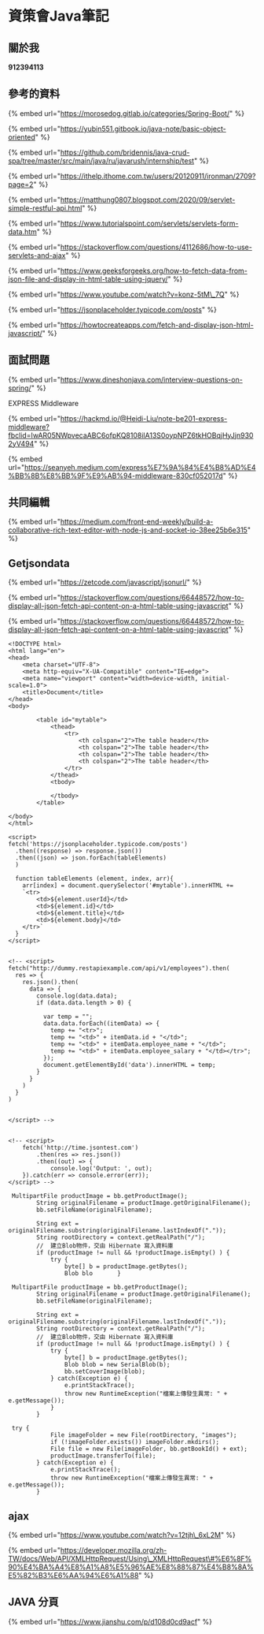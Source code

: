 # 資策會Java筆記

## 關於我

**912394113**



## 參考的資料

{% embed url="https://morosedog.gitlab.io/categories/Spring-Boot/" %}



{% embed url="https://yubin551.gitbook.io/java-note/basic-object-oriented" %}

{% embed url="https://github.com/bridennis/java-crud-spa/tree/master/src/main/java/ru/javarush/internship/test" %}

{% embed url="https://ithelp.ithome.com.tw/users/20120911/ironman/2709?page=2" %}

{% embed url="https://matthung0807.blogspot.com/2020/09/servlet-simple-restful-api.html" %}

{% embed url="https://www.tutorialspoint.com/servlets/servlets-form-data.htm" %}

{% embed url="https://stackoverflow.com/questions/4112686/how-to-use-servlets-and-ajax" %}

{% embed url="https://www.geeksforgeeks.org/how-to-fetch-data-from-json-file-and-display-in-html-table-using-jquery/" %}

{% embed url="https://www.youtube.com/watch?v=konz-5tM\_7Q" %}



{% embed url="https://jsonplaceholder.typicode.com/posts" %}

{% embed url="https://howtocreateapps.com/fetch-and-display-json-html-javascript/" %}

## 面試問題

{% embed url="https://www.dineshonjava.com/interview-questions-on-spring/" %}

EXPRESS Middleware

{% embed url="https://hackmd.io/@Heidi-Liu/note-be201-express-middleware?fbclid=IwAR05NWpvecaABC6ofpKQ8108ilA13S0oypNPZ6tkHOBqjHyJjn9302yV494" %}

{% embed url="https://seanyeh.medium.com/express%E7%9A%84%E4%B8%AD%E4%BB%8B%E8%BB%9F%E9%AB%94-middleware-830cf052017d" %}

## 共同編輯

{% embed url="https://medium.com/front-end-weekly/build-a-collaborative-rich-text-editor-with-node-js-and-socket-io-38ee25b6e315" %}

## Getjsondata

{% embed url="https://zetcode.com/javascript/jsonurl/" %}

{% embed url="https://stackoverflow.com/questions/66448572/how-to-display-all-json-fetch-api-content-on-a-html-table-using-javascript" %}

{% embed url="https://stackoverflow.com/questions/66448572/how-to-display-all-json-fetch-api-content-on-a-html-table-using-javascript" %}

```markup
<!DOCTYPE html>
<html lang="en">
<head>
    <meta charset="UTF-8">
    <meta http-equiv="X-UA-Compatible" content="IE=edge">
    <meta name="viewport" content="width=device-width, initial-scale=1.0">
    <title>Document</title>
</head>
<body>
   
        <table id="mytable">
            <thead>
                <tr>
                    <th colspan="2">The table header</th>
                    <th colspan="2">The table header</th>
                    <th colspan="2">The table header</th>
                    <th colspan="2">The table header</th>
                </tr> 
            </thead>
            <tbody>

            </tbody>
        </table>

</body>
</html>

<script>
fetch('https://jsonplaceholder.typicode.com/posts')
  .then((response) => response.json())
  .then((json) => json.forEach(tableElements)
  )

  function tableElements (element, index, arr){
    arr[index] = document.querySelector('#mytable').innerHTML +=
    `<tr>
        <td>${element.userId}</td>
        <td>${element.id}</td>
        <td>${element.title}</td>
        <td>${element.body}</td>
    </tr>`
  }
</script>


<!-- <script>
fetch("http://dummy.restapiexample.com/api/v1/employees").then(
  res => {
    res.json().then(
      data => {
        console.log(data.data);
        if (data.data.length > 0) {

          var temp = "";
          data.data.forEach((itemData) => {
            temp += "<tr>";
            temp += "<td>" + itemData.id + "</td>";
            temp += "<td>" + itemData.employee_name + "</td>";
            temp += "<td>" + itemData.employee_salary + "</td></tr>";
          });
          document.getElementById('data').innerHTML = temp;
        }
      }
    )
  }
)


</script> -->


<!-- <script>
    fetch('http://time.jsontest.com')
        .then(res => res.json())
        .then((out) => {
            console.log('Output: ', out);
    }).catch(err => console.error(err));
</script> -->
```

```markup
 MultipartFile productImage = bb.getProductImage();        String originalFilename = productImage.getOriginalFilename();        bb.setFileName(originalFilename);                String ext = originalFilename.substring(originalFilename.lastIndexOf("."));        String rootDirectory = context.getRealPath("/");        //  建立Blob物件，交由 Hibernate 寫入資料庫        if (productImage != null && !productImage.isEmpty() ) {            try {                byte[] b = productImage.getBytes();                Blob blo       }
```

```markup
 MultipartFile productImage = bb.getProductImage();        String originalFilename = productImage.getOriginalFilename();        bb.setFileName(originalFilename);                String ext = originalFilename.substring(originalFilename.lastIndexOf("."));        String rootDirectory = context.getRealPath("/");        //  建立Blob物件，交由 Hibernate 寫入資料庫        if (productImage != null && !productImage.isEmpty() ) {            try {                byte[] b = productImage.getBytes();                Blob blob = new SerialBlob(b);                bb.setCoverImage(blob);            } catch(Exception e) {                e.printStackTrace();                throw new RuntimeException("檔案上傳發生異常: " + e.getMessage());            }        }
```

```markup
 try {            File imageFolder = new File(rootDirectory, "images");            if (!imageFolder.exists()) imageFolder.mkdirs();            File file = new File(imageFolder, bb.getBookId() + ext);            productImage.transferTo(file);        } catch(Exception e) {            e.printStackTrace();            throw new RuntimeException("檔案上傳發生異常: " + e.getMessage());        }
```

## ajax

{% embed url="https://www.youtube.com/watch?v=12tjh\_6xL2M" %}

{% embed url="https://developer.mozilla.org/zh-TW/docs/Web/API/XMLHttpRequest/Using\_XMLHttpRequest\#%E6%8F%90%E4%BA%A4%E8%A1%A8%E5%96%AE%E8%88%87%E4%B8%8A%E5%82%B3%E6%AA%94%E6%A1%88" %}

## JAVA 分頁

{% embed url="https://www.jianshu.com/p/d108d0cd9acf" %}




